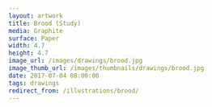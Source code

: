 ```yaml
---
layout: artwork
title: Brood (Study)
media: Graphite
surface: Paper
width: 4.7
height: 4.7
image_url: /images/drawings/brood.jpg
image_thumb_url: /images/thumbnails/drawings/brood.jpg
date: 2017-07-04 08:00:00
tags: drawings
redirect_from: /illustrations/brood/
---
```

